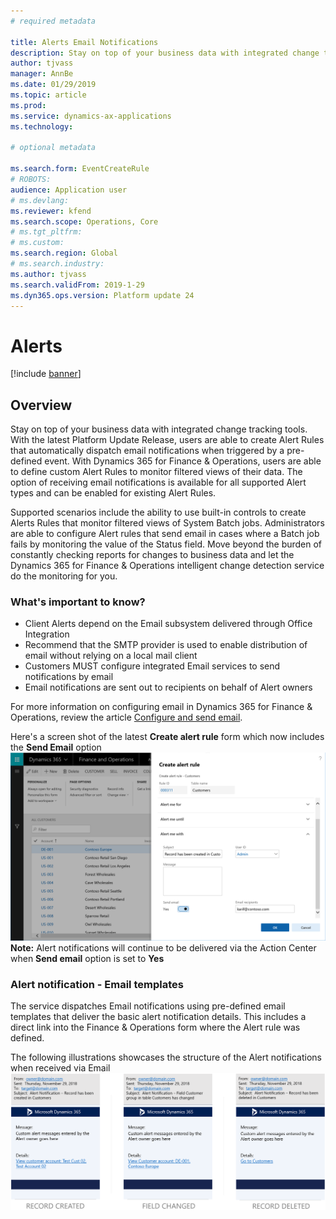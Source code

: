```yaml
---
# required metadata

title: Alerts Email Notifications
description: Stay on top of your business data with integrated change tracking tools that allow users to create Alert Rules that automatically send email notifications when triggered by an event.
author: tjvass
manager: AnnBe
ms.date: 01/29/2019
ms.topic: article
ms.prod: 
ms.service: dynamics-ax-applications
ms.technology: 

# optional metadata

ms.search.form: EventCreateRule
# ROBOTS:
audience: Application user
# ms.devlang: 
ms.reviewer: kfend
ms.search.scope: Operations, Core
# ms.tgt_pltfrm: 
# ms.custom:
ms.search.region: Global
# ms.search.industry:
ms.author: tjvass
ms.search.validFrom: 2019-1-29
ms.dyn365.ops.version: Platform update 24
---
```


# Alerts

[!include [banner](../includes/banner.md)]

## Overview
Stay on top of your business data with integrated change tracking tools.  With the latest Platform Update Release, users are able to create Alert Rules that automatically dispatch email notifications when triggered by a pre-defined event.  With Dynamics 365 for Finance & Operations, users are able to define custom Alert Rules to monitor filtered views of their data.  The option of receiving email notifications is available for all supported Alert types and can be enabled for existing Alert Rules.  

Supported scenarios include the ability to use built-in controls to create Alerts Rules that monitor filtered views of System Batch jobs.  Administrators are able to configure Alert rules that send email in cases where a Batch job fails by monitoring the value of the Status field.  Move beyond the burden of constantly checking reports for changes to business data and let the Dynamics 365 for Finance & Operations intelligent change detection service do the monitoring for you.

### What's important to know?
- Client Alerts depend on the Email subsystem delivered through Office Integration
- Recommend that the SMTP provider is used to enable distribution of email without relying on a local mail client
- Customers MUST configure integrated Email services to send notifications by email
- Email notifications are sent out to recipients on behalf of Alert owners

For more information on configuring email in Dynamics 365 for Finance & Operations, review the article [Configure and send email](https://docs.microsoft.com/en-us/dynamics365/unified-operations/fin-and-ops/organization-administration/configure-email).

Here's a screen shot of the latest **Create alert rule** form which now includes the **Send Email** option<br>
[![Alert rule form with the Send email option enabled](./media/Create-alert-rule-form.png)](./media/Create-alert-rule-form.png)<br>
**Note:** Alert notifications will continue to be delivered via the Action Center when **Send email** option is set to **Yes**

### Alert notification - Email templates
The service dispatches Email notifications using pre-defined email templates that deliver the basic alert notification details.  This includes a direct link into the Finance & Operations form where the Alert rule was defined.

The following illustrations showcases the structure of the Alert notifications when received via Email<br>
[![Email templates used for Client Alert notifications](./media/Alert-email-templates.png)](./media/Alert-email-templates.png)




